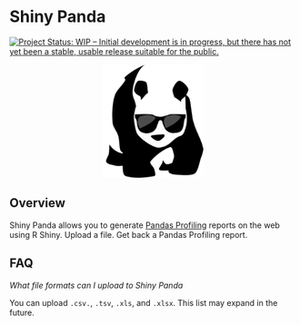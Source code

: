 # Shiny Panda

[![Project Status: WIP – Initial development is in progress, but there has not yet been a stable, usable release suitable for the public.](https://www.repostatus.org/badges/latest/wip.svg)](https://www.repostatus.org/#wip)

<p align="center">
  <img height="200" src="www/logo.png">
</p>

## Overview
Shiny Panda allows you to generate [Pandas Profiling](https://github.com/pandas-profiling/pandas-profiling) reports on the web using R Shiny. Upload a file. Get back a Pandas Profiling report.

## FAQ
*What file formats can I upload to Shiny Panda*

You can upload `.csv.`, `.tsv`, `.xls`, and `.xlsx`. This list may expand in the future.